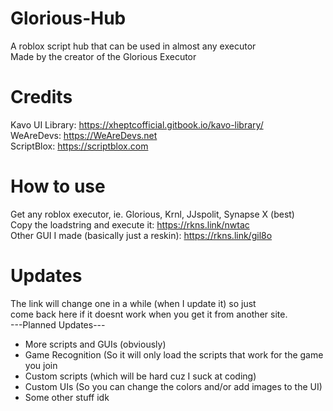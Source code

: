 # Glorious-Hub  
A roblox script hub that can be used in almost any executor  
Made by the creator of the Glorious Executor  
  
# Credits  
Kavo UI Library: https://xheptcofficial.gitbook.io/kavo-library/  
WeAreDevs: https://WeAreDevs.net  
ScriptBlox: https://scriptblox.com  

# How to use  
Get any roblox executor, ie. Glorious, Krnl, JJspolit, Synapse X (best)  
Copy the loadstring and execute it: https://rkns.link/nwtac  
Other GUI I made (basically just a reskin): https://rkns.link/gil8o  

# Updates  
The link will change one in a while (when I update it) so just  
come back here if it doesnt work when you get it from another site.  
---Planned Updates---  
- More scripts and GUIs (obviously)  
- Game Recognition (So it will only load the scripts that work for the game you join  
- Custom scripts (which will be hard cuz I suck at coding)  
- Custom UIs (So you can change the colors and/or add images to the UI)  
- Some other stuff idk
